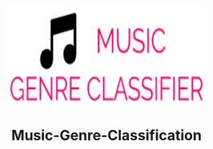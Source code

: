 <p align="center"> 
  <img src="static/img/MGC-logo.png" alt="MGC Logo" width="400px" height="200px">
</p>
<h1 align="center"> Music-Genre-Classification </h1>
